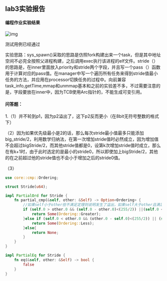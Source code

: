 ## lab3实验报告

#### 编程作业实验结果

![img](file:///C:\Users\Hp\AppData\Local\Temp\QQ_1723860928800.png)

测试用例已经通过

实验思路：sys_spawn()采取的思路是仿照fork构建出来一个task，但是其中地址空间不必完全按照父进程构建，之后调用exec执行该进程的elf文件。stride（）的思路是，在inner里面放入priority和stride两个字段，并且写一个pass（）函数用于计算对应的pass值。在manager中写一个遍历所有任务来得到stride值最小任务的方法，并应用在processor切换任务的过程中。向前兼容task_info,getTime,mmap和unmmap基本和之前的实验差不多，不过需要注意的是，字段要放在inner中，因为TCB使用Arc指针的，不能生成可变引用。



#### 问答题：

1.（1）并不轮到p1，因为p2溢出了，这下p2反而更小（在8bit无符号整数的格式下）

（2）因为如果优先级最小是2的话，那么每次stride最小值最多只能添加big_stride/2，利用数学归纳法，在第一次增加stride值时必然成立，因为增加值不会超过bigStride/2，而其他stride值都是0，设第k次增加stride值时成立，那么在有k+1时，由于此时选定的是最小的stride0，所以即使加上bigStride/2，其他的在之前超过他的stride值也不会小于增加之后的stride0值。

（3）

```rust
use core::cmp::Ordering;

struct Stride(u64);

impl PartialOrd for Stride {
    fn partial_cmp(&self, other: &Self) -> Option<Ordering> {
        //如果self小于other但不满足定理则说明发生了溢出，如果self大于other且满足定理则说明self确实大于other
        if (self.0 > other.0 && (self.0 - other.0)<(255/2)) ||(self.0 < other.0 && (other.0 - self.0)>(255/2)){
            return Some(Ordering::Greater);
        }else if (self.0 < other.0 && (other.0 - self.0)<(255/2)) || (self.0 > other.0 && (self.0 - other.0)>(255/2)){     //与上面正好反过来
            return Some(Ordering::Less);
        }else{
            return None;
        }
    }
}

impl PartialEq for Stride {
    fn eq(&self, other: &Self) -> bool {
        false
    }
}
```
